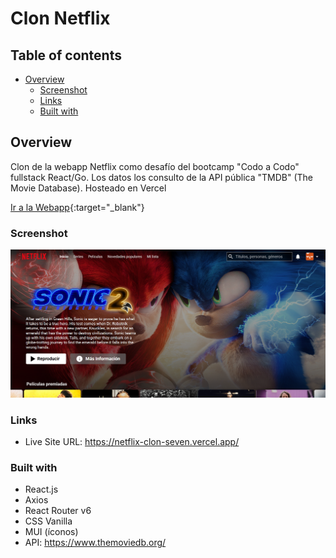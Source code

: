 # Clon Netflix 

## Table of contents

- [Overview](#overview)
  - [Screenshot](#screenshot)
  - [Links](#links)
  - [Built with](#built-with)

## Overview

Clon de la webapp Netflix como desafío del bootcamp "Codo a Codo" fullstack React/Go.
Los datos los consulto de la API pública "TMDB" (The Movie Database).
Hosteado en Vercel

[Ir a la Webapp](https://netflix-clon-seven.vercel.app/){:target="_blank"}

### Screenshot

![](./src/img/screenshot.png)

### Links

- Live Site URL: https://netflix-clon-seven.vercel.app/

### Built with

- React.js 
- Axios
- React Router v6
- CSS Vanilla
- MUI (íconos)
- API: https://www.themoviedb.org/